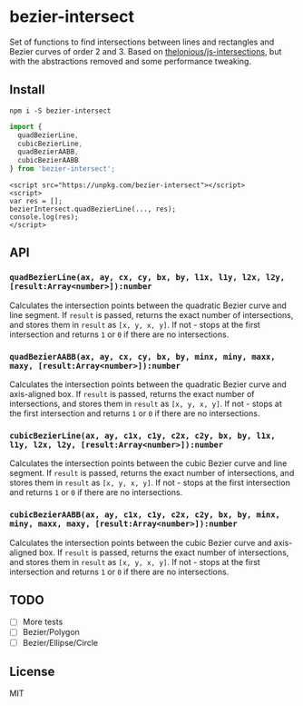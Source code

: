 # bezier-intersect

Set of functions to find intersections between lines and rectangles and Bezier curves of order 2 and 3. Based on [thelonious/js-intersections](https://github.com/thelonious/js-intersections/), but with the abstractions removed and some performance tweaking.

## Install

```
npm i -S bezier-intersect
```

```js
import {
  quadBezierLine,
  cubicBezierLine,
  quadBezierAABB,
  cubicBezierAABB
} from 'bezier-intersect';
```

```
<script src="https://unpkg.com/bezier-intersect"></script>
<script>
var res = [];
bezierIntersect.quadBezierLine(..., res);
console.log(res);
</script>
```

## API

### `quadBezierLine(ax, ay, cx, cy, bx, by, l1x, l1y, l2x, l2y, [result:Array<number>]):number`

Calculates the intersection points between the quadratic Bezier curve and line segment. If `result` is passed, returns the exact number of intersections, and stores them in `result` as `[x, y, x, y]`. If not - stops at the first intersection and returns `1` or `0` if there are no intersections.

### `quadBezierAABB(ax, ay, cx, cy, bx, by, minx, miny, maxx, maxy, [result:Array<number>]):number`

Calculates the intersection points between the quadratic Bezier curve and axis-aligned box. If `result` is passed, returns the exact number of intersections, and stores them in `result` as `[x, y, x, y]`. If not - stops at the first intersection and returns `1` or `0` if there are no intersections.

### `cubicBezierLine(ax, ay, c1x, c1y, c2x, c2y, bx, by, l1x, l1y, l2x, l2y, [result:Array<number>]):number`

Calculates the intersection points between the cubic Bezier curve and line segment. If `result` is passed, returns the exact number of intersections, and stores them in `result` as `[x, y, x, y]`. If not - stops at the first intersection and returns `1` or `0` if there are no intersections.

### `cubicBezierAABB(ax, ay, c1x, c1y, c2x, c2y, bx, by, minx, miny, maxx, maxy, [result:Array<number>]):number`

Calculates the intersection points between the cubic Bezier curve and axis-aligned box. If `result` is passed, returns the exact number of intersections, and stores them in `result` as `[x, y, x, y]`. If not - stops at the first intersection and returns `1` or `0` if there are no intersections.

## TODO

- [ ] More tests
- [ ] Bezier/Polygon
- [ ] Bezier/Ellipse/Circle

## License

MIT
